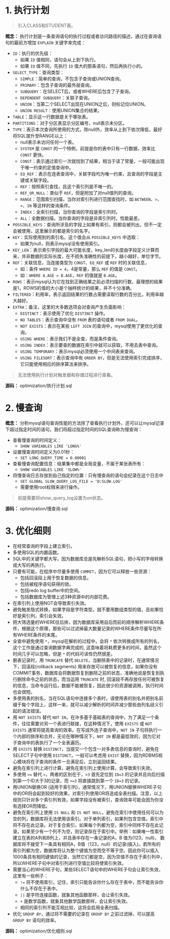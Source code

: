 # 1. 执行计划

> 引入CLASS和STUDENT表。

**概念：** 执行计划是一条查询语句的执行过程或者访问路径的描述，通过在查询语句的最前方增加 `EXPLAIN` 关键字来完成：
- `ID`：执行的优先级：
    - 如果 `ID` 值相同，语句会从上到下执行。
    - 如果 `ID` 值不同，先执行 `ID` 值大的那条语句，然后再执行小的。
- `SELECT_TYPE`：查询类型：
    - `SIMPLE`：简单的查询，不包含子查询或UNION查询。
    - `PRIMARY`：包含子查询的最外层查询。
    - `SUBQUERY`：在SELECT后，或者WHERE后包含了子查询。
    - `DEPENDENT SUBQUERY`：关联子查询。
    - `UNION`：当第二个SELECT出现在UNION之后，则标记位UNION。
    - `UNION RESULT`：使用UNION集合的结果。
- `TABLE`：显示这一行数据是关于哪张表。
- `PARTITIONS`：对于分区表显示分区编号，null表示未分区。
- `TYPE`：表示本次查询所使用的方式，除null外，效率从上到下依次降低，最好将SQL提升至RANGE以上：
    - null表示未访问任何一个表。
    - `SYSTEM` 是 `CONST` 的一个特例，前提是你的表中只有一行数据，效率比 `CONST` 更快。
    - `CONST`：表示通过索引一次就找到了结果，相当于读了常量，一般可能出现于唯一约束的定值查询中。
    - `EQ_REF`：表示在连表查询中，关联字段均为唯一约束，且查询的字段是主键或关联字段。
    - `REF`：按照索引查找，且这个索引列是不唯一的。
    - `REF_OR_NULL`：类似于 `REF`，但是附加了对null值列的查询。
    - `RANGE`：范围索引扫描，当你对索引列进行范围查找时，如 `BETWEEN`、`>`、`<`、`IN` 等这样的查询条件。
    - `INDEX`：全索引扫描，当你查询的字段是索引列时。
    - `ALL`：全数据扫描，当你查询的字段是非索引列时。性能最差。
- `POSSIBLE_KEYS`：查询所涉及的字段上如果有索引，则都会被列出，但不一定会被使用，这里展示的都是索引的名字。
- `KEY`：实际使用到的索引名，这个值会从 `POSSIBLE_KEYS` 中选取：
    - 如果为null，则表示mysql没有使用索引。
- `KEY_LEN`：表示索引字段的最大可能长度，key_len的长度由字段定义计算而来，并非数据的实际长度，在不损失准确性的前提下，越小越好，单位字节。
- `REF`：关联信息，当连接类型为 `CONST`、`EQ_REF` 或 `REF` 时的关联信息，
    - 如：条件 `WHERE ID = 4`，4是常量，那么 `REF` 的值是 `CONST`。
    - 如：`WHERE A.AGE = B.AGE`，`REF` 的值就是 `B.AGE`。
- `ROWS`：表示mysql认为它在找到正确结果之前必须扫描的行数，最理想的结果是1，ROWS的值的大小是个抽样统计的结果，并不十分准确。
- `FILTERED`：利用率，表示返回结果的行数占需要读取行数的百分比，利用率越大越好。
- `EXTRA`：备注，这里的大多数选项会对查询产生负面影响：
    - `DISTINCT`：表示使用了优化 `DISTINCT` 操作。
    - `NO TABLES`：表示查询中没有 `FROM` 表的语句或者 `FROM DUAL`。
    - `NOT EXISTS`：表示在某些 `LEFT JOIN` 的查询中，mysql使用了更优化的查询。
    - `USING WHERE`：表示我们不是全查，而是条件查询。
    - `USING INDEX`：表示要查的数据在索引中就可以获取，不用去表中查询。
    - `USING TEMPORARY`：表示mysql必须使用一个中间表来查询。
    - `USING FILESORT`：表示查询中有 `ORDER BY`，但是无法使用索引完成排序，它只能使用相应的排序算法来排序。

> 无法使用执行计划对触发器和存储过程进行查看。

**源码：** optimization/执行计划.sql

# 2. 慢查询

**概念：** 分析mysql语句查询性能的方法除了查看执行计划外，还可以让mysql记录下超过指定时间的语句，我们将超过指定时间的SQL查询称为慢查询：
- 查看慢查询的时间定义：
    - `SHOW VARIABLES LIKE 'LONG%'`
- 设置慢查询时间定义为0.01秒：
    - `SET LONG_QUERY_TIME = 0.00001`
- 查看慢查询配置信息：结果集中都是全局变量，不属于某张表所有：
    - `SHOW VARIABLES LIKE 'SLOW%'`
- 将慢查询日志存放到自己指定的位置：只有慢查询的语句会纪录在这个日志中
    - `SET GLOBAL SLOW_QUERY_LOG_FILE = 'D:SLOW.LOG'`
    - 需要使用root权限来进行操作。

> 前提需要将show_query_log设置为on状态。

**源码：** optimization/慢查询.sql

# 3. 优化细则

- 在经常查询的字段上建立索引。
- 多使用SQL的内置函数。
- SQL中的关键字都大写，因为数据库总是先解析SQL语句，把小写的字母转换成大写的再执行。
- 只要有可能，在程序中尽量多使用 `COMMIT`，因为它可以释放一些资源：
    - 包括回滚段上用于恢复数据的信息。
    - 包括被程序语句获得的锁。
    - 包括redo log buffer中的空间。
    - 包括数据库为管理上述3种资源中的内部花费。
- 在索引列上使用NOT会导致索引失效。
- 避免触发隐式转换，如果字段是字符类型，就不要用数组类型的值，且如果恰好是索引列，索引会失效。
- 把大筛选量的WHERE往后排，因为数据库采用自后而前的顺序解析WHERE条件，根据这个原理，那些可以过滤掉最大数量记录的WHERE条件尽量写在所有WHERE条件的末尾。
- 全查中避免使用 `*`，mysql在解析的过程中，会将 `*` 依次转换成所有的列名，这个工作是通过查询数据字典完成的, 这意味着将耗费更多的时间，虽然这个时间几乎可以忽略，但是 `*` 的代码可读性仍然很差。
- 删表记录时，用 `TRUNCATE` 替代 `DELETE`，当删除表中的记录时，在通常情况下，回滚段(rollback segments) 用来存放可以被恢复的信息，如果你没有COMMIT事务，数据库会将数据恢复到删除之前的状态，准确地说是恢复到执行删除命令之前的状态，而当运用 `TRUNCATE` 时, 回滚段不再存放任何可被恢复的信息，当命令运行后，数据不能被恢复，因此很少的资源被调用，执行时间也会很短。
- 多使用表的别名，当在SQL语句中连接多个表时，请使用表的别名并把别名前缀于每个字段上，这样一来，就可以减少解析的时间并减少那些由列名歧义引起的语法错误。
- 用 `NOT EXISTS` 替代 `NOT IN`，在许多基于基础表的查询中，为了满足一个条件，往往需要对另一个表进行联接，在这种情况下，使用 `EXISTS` 或 `NOT EXISTS` 通常将提高查询的效率。在写成外连子查询中，`NOT IN` 子句将执行一个内部的排序和合并，无论在哪种情况下，`NOT IN` 都是最低效的，因为它对子查询中的表执行了一个全表遍历。
- 用 `EXISTS` 替换 `DISTINCT`，当提交一个包含一对多表信息的查询时，避免在SELECT子句中使用 `DISTINCT`，一般可以考虑用 `EXIST` 替换，因为RDBMS核心模块将在子查询的条件一旦满足后，立刻返回结果。
- 避免在索引列上进行计算，避免在索引列上使用计算，会导致索引失效。
- 多使用 `>=` 替代 `>`，两者的区别在于，`>3` 首先定位到 `ID=3` 的记录并且向后扫描到第一个ID大于3的记录，而 `>=3` 将直接跳到第一个 `ID=3` 的记录。
- 用UNION替换OR (适用于索引列)，通常情况下，用UNION替换WHERE子句中的OR将会起到较好的效果，对索引列使用OR将造成全表扫描。注意，以上规则只针对多个索引列有效，如果字段没有被索引，查询效率可能会因为你没有选择OR而降低。
- 避免在索引列上使用 `IS NULL` 和 `IS NOT NULL`，避免在索引中使用任何可以为空的列，数据库将无法使用该索引。对于单列索引，如果列包含空值，索引中将不存在此记录。对于复合索引，如果每个列都为空，索引中同样不存在此记录。如果至少有一个列不为空，则记录存在于索引中。举例：如果唯一性索引建立在表的A列和B列上，并且表中存在一条记录的A，B 值为(123，null)， 数据库将不接受下一条具有相同A，B值（123，null）的记录(插入)。若所有的索引列都为空，数据库将认为整个键值为空而空不等于空。因此你可以插入1000条具有相同键值的记录，当然它们都是空，因为空值不存在于索引列中，所以WHERE子句中对索引列进行空值比较将使索引失效。
- 需要当心的WHERE子句，某些SELECT语句中的WHERE子句会让索引失效，这里有一些例子：
    - `!=` 将不使用索引，记住，索引只能告诉你什么存在于表中，而不能告诉你什么不存在于表中。
    - `||` 是字符连接函数，就象其他函数那样，会让索引失效。 
    - `+` 是数学函数，就象其他数学函数那样，会让索引失效。 
    - 相同的索引列不能互相比较，这将会启用全表扫描。
- 优化 `GROUP BY`，通过将不需要的记录在 `GROUP BY` 之前过滤掉，可以提高 `GROUP BY` 语句的效率。

**源码：** optimization/优化细则.sql